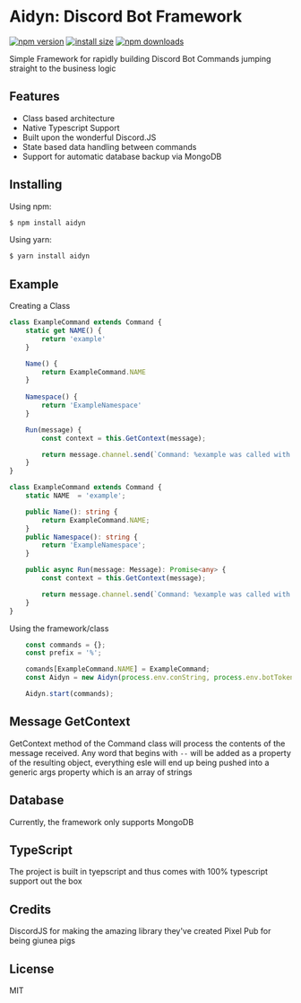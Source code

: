 # Aidyn: Discord Bot Framework

[![npm version](https://img.shields.io/npm/v/axios.svg?style=flat-square)](https://www.npmjs.org/package/aidyn)
[![install size](https://packagephobia.now.sh/badge?p=axios)](https://packagephobia.now.sh/result?p=aidyn)
[![npm downloads](https://img.shields.io/npm/dm/axios.svg?style=flat-square)](http://npm-stat.com/charts.html?package=aidyn)

Simple Framework for rapidly building Discord Bot Commands jumping straight to the business logic

## Features

- Class based architecture
- Native Typescript Support
- Built upon the wonderful Discord.JS
- State based data handling between commands
- Support for automatic database backup via MongoDB

## Installing

Using npm:

```bash
$ npm install aidyn
```

Using yarn:

```bash
$ yarn install aidyn
```

## Example

Creating a Class

```js
class ExampleCommand extends Command {
    static get NAME() {
        return 'example'
    }

    Name() { 
        return ExampleCommand.NAME
    }
    
    Namespace() { 
        return 'ExampleNamespace'
    }

    Run(message) {
        const context = this.GetContext(message);

        return message.channel.send(`Command: %example was called with content ${JSON.stringify(context)}`);
    }
}
```

```ts
class ExampleCommand extends Command {
    static NAME  = 'example';

    public Name(): string { 
        return ExampleCommand.NAME;
    }
    public Namespace(): string { 
        return 'ExampleNamespace';
    }

    public async Run(message: Message): Promise<any> {
        const context = this.GetContext(message);

        return message.channel.send(`Command: %example was called with content ${JSON.stringify(context)}`);
    }
}
```

Using the framework/class

```js
    const commands = {};
    const prefix = '%';

    comands[ExampleCommand.NAME] = ExampleCommand;
    const Aidyn = new Aidyn(process.env.conString, process.env.botToken, prefix);

    Aidyn.start(commands);
```

## Message GetContext

GetContext method of the Command class will process the contents of the message received.
Any word that begins with `--` will be added as a property of the resulting object,
everything esle will end up being pushed into a generic args property which is an array of strings

## Database

Currently, the framework only supports MongoDB


## TypeScript

The project is built in tyepscript and thus comes with 100% typescript support out the box

## Credits

DiscordJS for making the amazing library they've created
Pixel Pub for being giunea pigs
## License

MIT